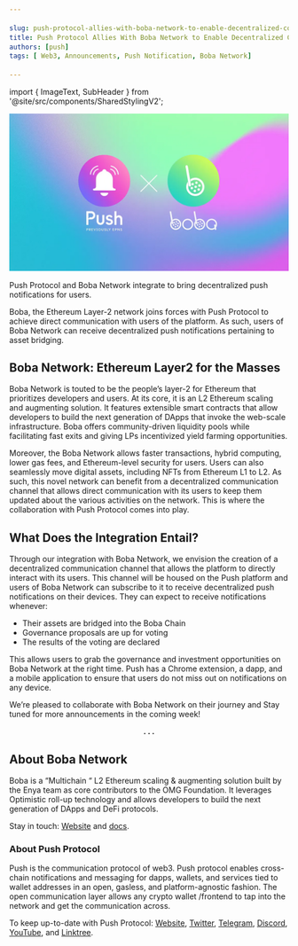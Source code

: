 ```yaml
---

slug: push-protocol-allies-with-boba-network-to-enable-decentralized-communication
title: Push Protocol Allies With Boba Network to Enable Decentralized Communication
authors: [push]
tags: [ Web3, Announcements, Push Notification, Boba Network]

---
```


import { ImageText, SubHeader } from '@site/src/components/SharedStylingV2';

![Docusaurus Image](./cover-image.webp)

<!--truncate-->

<SubHeader>Push Protocol and Boba Network integrate to bring decentralized push notifications for users.</SubHeader><br/>

Boba, the Ethereum Layer-2 network joins forces with Push Protocol to achieve direct communication with users of the platform. As such, users of Boba Network can receive decentralized push notifications pertaining to asset bridging.

## Boba Network: Ethereum Layer2 for the Masses
Boba Network is touted to be the people’s layer-2 for Ethereum that prioritizes developers and users. At its core, it is an L2 Ethereum scaling and augmenting solution. It features extensible smart contracts that allow developers to build the next generation of DApps that invoke the web-scale infrastructure. Boba offers community-driven liquidity pools while facilitating fast exits and giving LPs incentivized yield farming opportunities.

Moreover, the Boba Network allows faster transactions, hybrid computing, lower gas fees, and Ethereum-level security for users. Users can also seamlessly move digital assets, including NFTs from Ethereum L1 to L2. As such, this novel network can benefit from a decentralized communication channel that allows direct communication with its users to keep them updated about the various activities on the network. This is where the collaboration with Push Protocol comes into play.

## What Does the Integration Entail?
Through our integration with Boba Network, we envision the creation of a decentralized communication channel that allows the platform to directly interact with its users. This channel will be housed on the Push platform and users of Boba Network can subscribe to it to receive decentralized push notifications on their devices. They can expect to receive notifications whenever:

- Their assets are bridged into the Boba Chain
- Governance proposals are up for voting
- The results of the voting are declared

This allows users to grab the governance and investment opportunities on Boba Network at the right time. Push has a Chrome extension, a dapp, and a mobile application to ensure that users do not miss out on notifications on any device.

We’re pleased to collaborate with Boba Network on their journey and Stay tuned for more announcements in the coming week!

<center><b>.  .  .</b></center>

## About Boba Network
Boba is a “Multichain “ L2 Ethereum scaling & augmenting solution built by the Enya team as core contributors to the OMG Foundation. It leverages Optimistic roll-up technology and allows developers to build the next generation of DApps and DeFi protocols.

Stay in touch: [Website](https://boba.network/) and [docs](https://docs.boba.network/).

### About Push Protocol

Push is the communication protocol of web3. Push protocol enables cross-chain notifications and messaging for dapps, wallets, and services tied to wallet addresses in an open, gasless, and platform-agnostic fashion. The open communication layer allows any crypto wallet /frontend to tap into the network and get the communication across.

To keep up-to-date with Push Protocol: [Website](https://push.org/), [Twitter](https://twitter.com/pushprotocol), [Telegram](https://t.me/epnsproject), [Discord](https://discord.gg/pushprotocol), [YouTube](https://www.youtube.com/c/EthereumPushNotificationService), and [Linktree](https://linktr.ee/pushprotocol).
